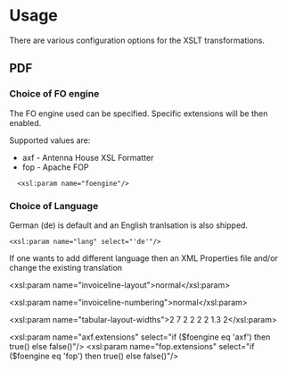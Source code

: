 # Usage

There are various configuration options for the XSLT transformations.


## PDF 

### Choice of FO engine 

The FO engine used can be specified. Specific extensions will be then enabled. 

Supported values are: 
* axf - Antenna House XSL Formatter
* fop - Apache FOP

```
  <xsl:param name="foengine"/>
```

### Choice of Language

German (de) is default and an English tranlsation is also shipped.

```
<xsl:param name="lang" select="'de'"/>
```
If one wants to add different language then an XML Properties file and/or change the existing translation
  
  <!-- Layout of invoce lines: 
            normal - default behaviour
            tabular - table like
       -->
  <xsl:param name="invoiceline-layout">normal</xsl:param>

  <!-- Numbering of invoice line/sub lines 
            normal - use numbers from invoice
            1.1    - use multilevel arabic numbering
            1.i    - use mixture of arabic and roman numbering
            00001  - use arabic numbering and align them
                   - any picture string supported by xsl:number instruction can be used
       -->
  <xsl:param name="invoiceline-numbering">normal</xsl:param>
  
  <!-- This parameter can be used when different proportions of table columns
       are needed for tabular layout
       -->
  <xsl:param name="tabular-layout-widths">2 7 2 2 2 2 1.3 2</xsl:param>
  
  <xsl:param name="axf.extensions" select="if ($foengine eq 'axf') then true() else false()"/>
  <xsl:param name="fop.extensions" select="if ($foengine eq 'fop') then true() else false()"/>
